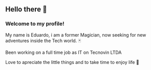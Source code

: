 ## Hello there 👋
### Welcome to my profile! 
 My name is Eduardo, i am a former Magician, now seeking for new adventures
 inside the Tech world. 🃏

 Been working on a full time job as IT on Tecnovin LTDA

 Love to apreciate the little things and to take time to enjoy life 🌴

<!--
**EduardoG0202/EduardoG0202** is a ✨ _special_ ✨ repository because its `README.md` (this file) appears on your GitHub profile.

Here are some ideas to get you started:

- 🔭 I’m currently working on ...
- 🌱 I’m currently learning ...
- 👯 I’m looking to collaborate on ...
- 🤔 I’m looking for help with ...
- 💬 Ask me about ...
- 📫 How to reach me: ...
- 😄 Pronouns: ...
- ⚡ Fun fact: ...
-->
